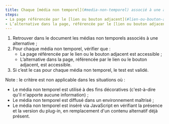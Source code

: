 ```yaml
---
title: Chaque [média non temporel](#media-non-temporel) associé à une alternative vérifie-t-il une de ces conditions (hors cas particuliers) ?
steps:
- La page référencée par le [lien ou bouton adjacent](#lien-ou-bouton-adjacent) est accessible ;
- L’alternative dans la page, référencée par le [lien ou bouton adjacent](#lien-ou-bouton-adjacent), est accessible.
---
```


1. Retrouver dans le document les médias non temporels associés à une alternative ;
2. Pour chaque média non temporel, vérifier que :
    * La page référencée par le lien ou le bouton adjacent est accessible ;
    * L’alternative dans la page, référencée par le lien ou le bouton adjacent, est accessible.
3. Si c’est le cas pour chaque média non temporel, le test est validé.

Note : le critère est non applicable dans les situations où :
* Le média non temporel est utilisé à des fins décoratives (c'est-à-dire qu'il n'apporte aucune information) ;
* Le média non temporel est diffusé dans un environnement maîtrisé ;
* Le média non temporel est inséré via JavaScript en vérifiant la présence et la version du plug-in, en remplacement d'un contenu alternatif déjà présent.